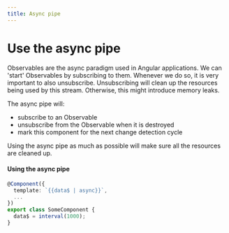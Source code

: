 ```yaml
---
title: Async pipe
---
```

# Use the async pipe 

Observables are the async paradigm used in Angular applications. We can 'start' Observables by subscribing to them. Whenever we do so, it is very important to also unsubscribe. Unsubscribing will clean up the resources being used by this stream. Otherwise, this might introduce memory leaks. 

The async pipe will: 
- subscribe to an Observable
- unsubscribe from the Observable when it is destroyed
- mark this component for the next change detection cycle

Using the async pipe as much as possible will make sure all the resources are cleaned up.

#### Using the async pipe

```ts
@Component({
  template: `{{data$ | async}}`,
  ...
})
export class SomeComponent {
  data$ = interval(1000);
}
```
